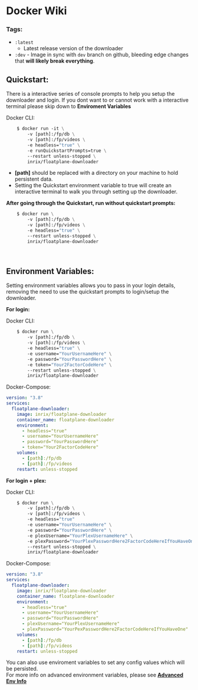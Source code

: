 # Docker Wiki

### Tags:

- `:latest`
  - Latest release version of the downloader
- `:dev` - Image in sync with `dev` branch on github, bleeding edge changes that **will likely break everything**.
  <br>

## Quickstart:

There is a interactive series of console prompts to help you setup the downloader and login. If you dont want to or cannot work with a interactive terminal please skip down to **Enviroment Variables**

Docker CLI:
```dockerfile
    $ docker run -it \
    	-v [path]:/fp/db \
    	-v [path]:/fp/videos \
    	-e headless="true" \
    	-e runQuickstartPrompts=true \
    	--restart unless-stopped \
        inrix/floatplane-downloader
```

- **[path]** should be replaced with a directory on your machine to hold persistent data.
- Setting the Quickstart environment variable to true will create an interactive terminal to walk you through setting up the downloader.

**After going through the Quickstart, run without quickstart prompts:**

```dockerfile
    $ docker run \
    	-v [path]:/fp/db \
    	-v [path]:/fp/videos \
    	-e headless="true" \
        --restart unless-stopped \
        inrix/floatplane-downloader
```

<br>

## Environment Variables:

Setting environment variables allows you to pass in your login details, removing the need to use the quickstart prompts to login/setup the downloader.

**For login:**

Docker CLI:
```dockerfile
    $ docker run \
    	-v [path]:/fp/db \
    	-v [path]:/fp/videos \
    	-e headless="true" \
    	-e username="YourUsernameHere" \
    	-e password="YourPasswordHere" \
    	-e token="Your2FactorCodeHere" \
    	--restart unless-stopped \
    	inrix/floatplane-downloader
```

Docker-Compose:
```yaml
version: "3.8"
services:
  floatplane-downloader:
    image: inrix/floatplane-downloader
    container_name: floatplane-downloader
    environment:
      - headless="true"
      - username="YourUsernameHere"
      - password="YourPasswordHere"
      - token="Your2FactorCodeHere"
    volumes:
      - [path]:/fp/db
      - [path]:/fp/videos
    restart: unless-stopped
```

**For login + plex:**

Docker CLI:
```dockerfile
    $ docker run \
    	-v [path]:/fp/db \
    	-v [path]:/fp/videos \
    	-e headless="true"
    	-e username="YourUsernameHere" \
    	-e password="YourPasswordHere" \
    	-e plexUsername="YourPlexUsernameHere" \
    	-e plexPassword="YourPlexPasswordHere2FactorCodeHereIfYouHaveOne" \
    	--restart unless-stopped \
    	inrix/floatplane-downloader
```

Docker-Compose:
```yaml
version: "3.8"
services:
  floatplane-downloader:
    image: inrix/floatplane-downloader
    container_name: floatplane-downloader
    environment:
      - headless="true"
      - username="YourUsernameHere"
      - password="YourPasswordHere"
      - plexUsername="YourPlexUsernameHere"
      - plexPassword="YourPexPasswordHere2FactorCodeHereIfYouHaveOne"
    volumes:
      - [path]:/fp/db
      - [path]:/fp/videos
    restart: unless-stopped
```

You can also use enviroment variables to set any config values which will be persisted.<br>
For more info on advanced environment variables, please see **[Advanced Env Info](https://github.com/Inrixia/Floatplane-Downloader/blob/master/wiki/advenv.md)**
